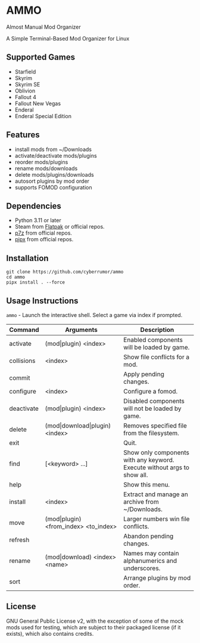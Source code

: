 # AMMO

Almost Manual Mod Organizer

A Simple Terminal-Based Mod Organizer for Linux

## Supported Games

- Starfield
- Skyrim
- Skyrim SE
- Oblivion
- Fallout 4
- Fallout New Vegas
- Enderal
- Enderal Special Edition

## Features

- install mods from ~/Downloads
- activate/deactivate mods/plugins
- reorder mods/plugins
- rename mods/downloads
- delete mods/plugins/downloads
- autosort plugins by mod order
- supports FOMOD configuration

## Dependencies

- Python 3.11 or later
- Steam from [Flatpak](https://flathub.org/apps/com.valvesoftware.Steam) or official repos.
- [p7z](https://github.com/p7zip-project/p7zip) from official repos.
- [pipx](https://github.com/pypa/pipx) from official repos.

## Installation

```
git clone https://github.com/cyberrumor/ammo
cd ammo
pipx install . --force
```

## Usage Instructions

`ammo` - Launch the interactive shell. Select a game via index if prompted.

| Command     | Arguments                               | Description |
|-|-|-|
| activate    | (mod\|plugin) \<index>                  | Enabled components will be loaded by game. |
| collisions  | \<index>                                | Show file conflicts for a mod. |
| commit      |                                         | Apply pending changes. |
| configure   | \<index>                                | Configure a fomod. |
| deactivate  | (mod\|plugin) \<index>                  | Disabled components will not be loaded by game. |
| delete      | (mod\|download\|plugin) \<index>        | Removes specified file from the filesystem. |
| exit        |                                         | Quit. |
| find        | [\<keyword> ...]                        | Show only components with any keyword. Execute without args to show all. |
| help        |                                         | Show this menu. |
| install     | \<index>                                | Extract and manage an archive from ~/Downloads. |
| move        | (mod\|plugin) \<from_index> \<to_index> | Larger numbers win file conflicts. |
| refresh     |                                         | Abandon pending changes. |
| rename      | (mod\|download) \<index> \<name>        | Names may contain alphanumerics and underscores. |
| sort        |                                         | Arrange plugins by mod order. |


## License

GNU General Public License v2, with the exception of some of the mock mods used for testing,
which are subject to their packaged license (if it exists), which also contains credits.
